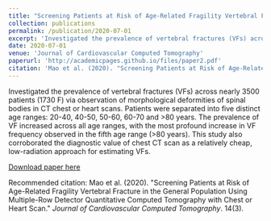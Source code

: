 ```yaml
---
title: "Screening Patients at Risk of Age-Related Fragility Vertebral Fracture in the General Population Using Multiple-Row Detector Quantitative Computed Tomography with Chest or Heart Scan"
collection: publications
permalink: /publication/2020-07-01
excerpt: 'Investigated the prevalence of vertebral fractures (VFs) across nearly 3500 patients (1730 F) via observation of morphological deformities of spinal bodies in CT chest or heart scans. Patients were separated into five distinct age ranges: 20-40, 40-50, 50-60, 60-70 and >80 years. The prevalence of VF increased across all age ranges, with the most profound increase in VF frequency observed in the fifth age range (>80 years). This study also corroborated the diagnostic value of chest CT scan as a relatively cheap, low-radiation approach for estimating VFs.'
date: 2020-07-01
venue: 'Journal of Cardiovascular Computed Tomography'
paperurl: 'http://academicpages.github.io/files/paper2.pdf'
citation: 'Mao et al. (2020). "Screening Patients at Risk of Age-Related Fragility Vertebral Fracture in the General Population Using Multiple-Row Detector Quantitative Computed Tomography with Chest or Heart Scan." <i>Journal of Cardiovascular Computed Tomography</i>. 14(3).'
---
```

Investigated the prevalence of vertebral fractures (VFs) across nearly 3500 patients (1730 F) via observation of morphological deformities of spinal bodies in CT chest or heart scans. Patients were separated into five distinct age ranges: 20-40, 40-50, 50-60, 60-70 and >80 years. The prevalence of VF increased across all age ranges, with the most profound increase in VF frequency observed in the fifth age range (>80 years). This study also corroborated the diagnostic value of chest CT scan as a relatively cheap, low-radiation approach for estimating VFs. 

[Download paper here](http://academicpages.github.io/files/paper2.pdf)

Recommended citation: Mao et al. (2020). "Screening Patients at Risk of Age-Related Fragility Vertebral Fracture in the General Population Using Multiple-Row Detector Quantitative Computed Tomography with Chest or Heart Scan." <i>Journal of Cardiovascular Computed Tomography</i>. 14(3).
